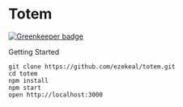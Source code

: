 Totem
=====================

[![Greenkeeper badge](https://badges.greenkeeper.io/ezekeal/totem.svg)](https://greenkeeper.io/)

Getting Started

```
git clone https://github.com/ezekeal/totem.git
cd totem
npm install
npm start
open http://localhost:3000
```
